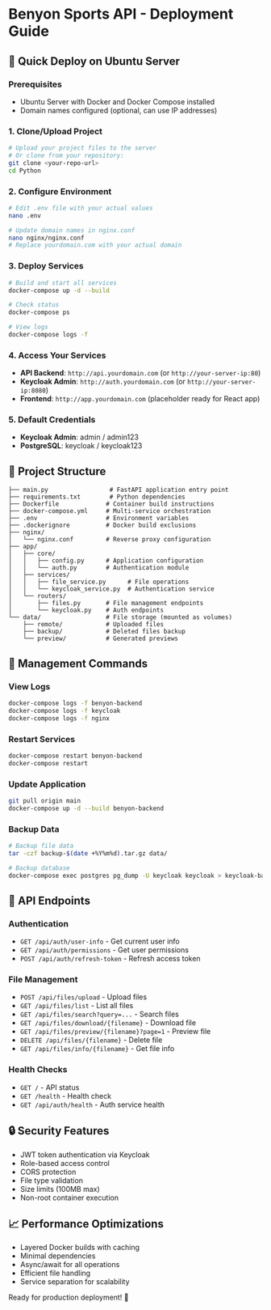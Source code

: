 # Benyon Sports API - Deployment Guide

## 🚀 Quick Deploy on Ubuntu Server

### Prerequisites
- Ubuntu Server with Docker and Docker Compose installed
- Domain names configured (optional, can use IP addresses)

### 1. Clone/Upload Project
```bash
# Upload your project files to the server
# Or clone from your repository:
git clone <your-repo-url>
cd Python
```

### 2. Configure Environment
```bash
# Edit .env file with your actual values
nano .env

# Update domain names in nginx.conf
nano nginx/nginx.conf
# Replace yourdomain.com with your actual domain
```

### 3. Deploy Services
```bash
# Build and start all services
docker-compose up -d --build

# Check status
docker-compose ps

# View logs
docker-compose logs -f
```

### 4. Access Your Services
- **API Backend**: `http://api.yourdomain.com` (or `http://your-server-ip:80`)
- **Keycloak Admin**: `http://auth.yourdomain.com` (or `http://your-server-ip:8080`)
- **Frontend**: `http://app.yourdomain.com` (placeholder ready for React app)

### 5. Default Credentials
- **Keycloak Admin**: admin / admin123
- **PostgreSQL**: keycloak / keycloak123

## 📁 Project Structure
```
├── main.py                 # FastAPI application entry point
├── requirements.txt        # Python dependencies
├── Dockerfile             # Container build instructions
├── docker-compose.yml     # Multi-service orchestration
├── .env                   # Environment variables
├── .dockerignore          # Docker build exclusions
├── nginx/
│   └── nginx.conf         # Reverse proxy configuration
├── app/
│   ├── core/
│   │   ├── config.py      # Application configuration
│   │   └── auth.py        # Authentication module
│   ├── services/
│   │   ├── file_service.py      # File operations
│   │   └── keycloak_service.py  # Authentication service
│   └── routers/
│       ├── files.py       # File management endpoints
│       └── keycloak.py    # Auth endpoints
└── data/                  # File storage (mounted as volumes)
    ├── remote/            # Uploaded files
    ├── backup/            # Deleted files backup
    └── preview/           # Generated previews
```

## 🔧 Management Commands

### View Logs
```bash
docker-compose logs -f benyon-backend
docker-compose logs -f keycloak
docker-compose logs -f nginx
```

### Restart Services
```bash
docker-compose restart benyon-backend
docker-compose restart
```

### Update Application
```bash
git pull origin main
docker-compose up -d --build benyon-backend
```

### Backup Data
```bash
# Backup file data
tar -czf backup-$(date +%Y%m%d).tar.gz data/

# Backup database
docker-compose exec postgres pg_dump -U keycloak keycloak > keycloak-backup.sql
```

## 🎯 API Endpoints

### Authentication
- `GET /api/auth/user-info` - Get current user info
- `GET /api/auth/permissions` - Get user permissions
- `POST /api/auth/refresh-token` - Refresh access token

### File Management  
- `POST /api/files/upload` - Upload files
- `GET /api/files/list` - List all files
- `GET /api/files/search?query=...` - Search files
- `GET /api/files/download/{filename}` - Download file
- `GET /api/files/preview/{filename}?page=1` - Preview file
- `DELETE /api/files/{filename}` - Delete file
- `GET /api/files/info/{filename}` - Get file info

### Health Checks
- `GET /` - API status
- `GET /health` - Health check
- `GET /api/auth/health` - Auth service health

## 🔒 Security Features
- JWT token authentication via Keycloak
- Role-based access control
- CORS protection
- File type validation
- Size limits (100MB max)
- Non-root container execution

## 📈 Performance Optimizations
- Layered Docker builds with caching
- Minimal dependencies
- Async/await for all operations
- Efficient file handling
- Service separation for scalability

Ready for production deployment! 🎉
